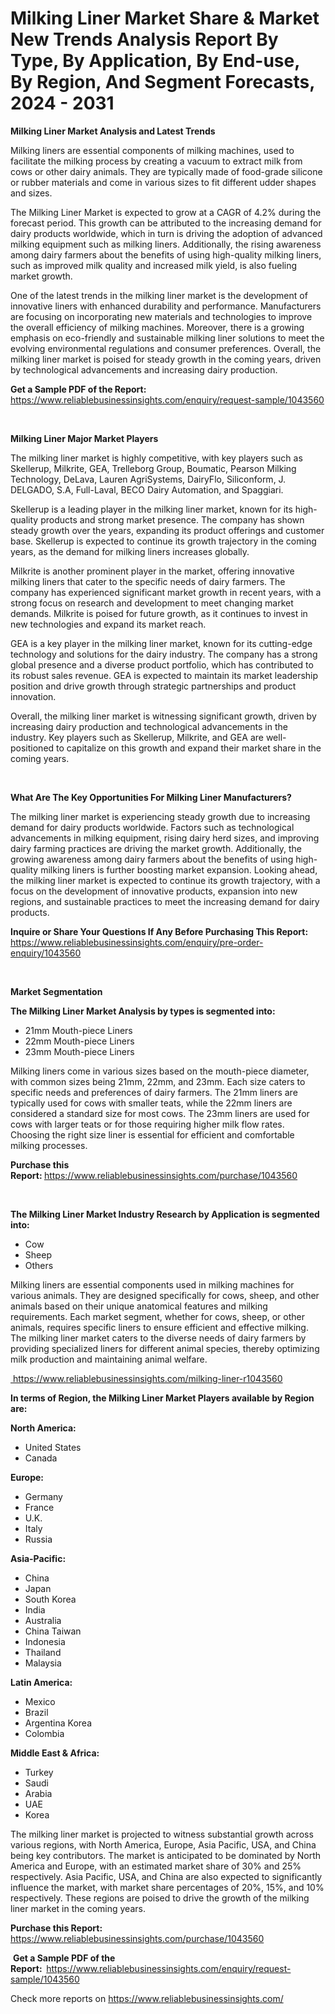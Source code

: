 <p><h1>Milking Liner Market Share & Market New Trends Analysis Report By Type, By Application, By End-use, By Region, And Segment Forecasts, 2024 - 2031</h1></p><p><strong>Milking Liner Market Analysis and Latest Trends</strong></p>
<p><p>Milking liners are essential components of milking machines, used to facilitate the milking process by creating a vacuum to extract milk from cows or other dairy animals. They are typically made of food-grade silicone or rubber materials and come in various sizes to fit different udder shapes and sizes.</p><p>The Milking Liner Market is expected to grow at a CAGR of 4.2% during the forecast period. This growth can be attributed to the increasing demand for dairy products worldwide, which in turn is driving the adoption of advanced milking equipment such as milking liners. Additionally, the rising awareness among dairy farmers about the benefits of using high-quality milking liners, such as improved milk quality and increased milk yield, is also fueling market growth.</p><p>One of the latest trends in the milking liner market is the development of innovative liners with enhanced durability and performance. Manufacturers are focusing on incorporating new materials and technologies to improve the overall efficiency of milking machines. Moreover, there is a growing emphasis on eco-friendly and sustainable milking liner solutions to meet the evolving environmental regulations and consumer preferences. Overall, the milking liner market is poised for steady growth in the coming years, driven by technological advancements and increasing dairy production.</p></p>
<p><strong>Get a Sample PDF of the Report:&nbsp;</strong> <a href="https://www.reliablebusinessinsights.com/enquiry/request-sample/1043560">https://www.reliablebusinessinsights.com/enquiry/request-sample/1043560</a></p>
<p>&nbsp;</p>
<p><strong>Milking Liner Major Market Players</strong></p>
<p><p>The milking liner market is highly competitive, with key players such as Skellerup, Milkrite, GEA, Trelleborg Group, Boumatic, Pearson Milking Technology, DeLava, Lauren AgriSystems, DairyFlo, Siliconform, J. DELGADO, S.A, Full-Laval, BECO Dairy Automation, and Spaggiari.</p><p>Skellerup is a leading player in the milking liner market, known for its high-quality products and strong market presence. The company has shown steady growth over the years, expanding its product offerings and customer base. Skellerup is expected to continue its growth trajectory in the coming years, as the demand for milking liners increases globally.</p><p>Milkrite is another prominent player in the market, offering innovative milking liners that cater to the specific needs of dairy farmers. The company has experienced significant market growth in recent years, with a strong focus on research and development to meet changing market demands. Milkrite is poised for future growth, as it continues to invest in new technologies and expand its market reach.</p><p>GEA is a key player in the milking liner market, known for its cutting-edge technology and solutions for the dairy industry. The company has a strong global presence and a diverse product portfolio, which has contributed to its robust sales revenue. GEA is expected to maintain its market leadership position and drive growth through strategic partnerships and product innovation.</p><p>Overall, the milking liner market is witnessing significant growth, driven by increasing dairy production and technological advancements in the industry. Key players such as Skellerup, Milkrite, and GEA are well-positioned to capitalize on this growth and expand their market share in the coming years.</p></p>
<p>&nbsp;</p>
<p><strong>What Are The Key Opportunities For Milking Liner Manufacturers?</strong></p>
<p><p>The milking liner market is experiencing steady growth due to increasing demand for dairy products worldwide. Factors such as technological advancements in milking equipment, rising dairy herd sizes, and improving dairy farming practices are driving the market growth. Additionally, the growing awareness among dairy farmers about the benefits of using high-quality milking liners is further boosting market expansion. Looking ahead, the milking liner market is expected to continue its growth trajectory, with a focus on the development of innovative products, expansion into new regions, and sustainable practices to meet the increasing demand for dairy products.</p></p>
<p><strong>Inquire or Share Your Questions If Any Before Purchasing This Report:</strong> <a href="https://www.reliablebusinessinsights.com/enquiry/pre-order-enquiry/1043560">https://www.reliablebusinessinsights.com/enquiry/pre-order-enquiry/1043560</a></p>
<p>&nbsp;</p>
<p><strong>Market Segmentation</strong></p>
<p><strong>The Milking Liner Market Analysis by types is segmented into:</strong></p>
<p><ul><li>21mm Mouth-piece Liners</li><li>22mm Mouth-piece Liners</li><li>23mm Mouth-piece Liners</li></ul></p>
<p><p>Milking liners come in various sizes based on the mouth-piece diameter, with common sizes being 21mm, 22mm, and 23mm. Each size caters to specific needs and preferences of dairy farmers. The 21mm liners are typically used for cows with smaller teats, while the 22mm liners are considered a standard size for most cows. The 23mm liners are used for cows with larger teats or for those requiring higher milk flow rates. Choosing the right size liner is essential for efficient and comfortable milking processes.</p></p>
<p><strong>Purchase this Report:&nbsp;</strong><a href="https://www.reliablebusinessinsights.com/purchase/1043560">https://www.reliablebusinessinsights.com/purchase/1043560</a></p>
<p>&nbsp;</p>
<p><strong>The Milking Liner Market Industry Research by Application is segmented into:</strong></p>
<p><ul><li>Cow</li><li>Sheep</li><li>Others</li></ul></p>
<p><p>Milking liners are essential components used in milking machines for various animals. They are designed specifically for cows, sheep, and other animals based on their unique anatomical features and milking requirements. Each market segment, whether for cows, sheep, or other animals, requires specific liners to ensure efficient and effective milking. The milking liner market caters to the diverse needs of dairy farmers by providing specialized liners for different animal species, thereby optimizing milk production and maintaining animal welfare.</p></p>
<p><a href="https://www.reliablebusinessinsights.com/milking-liner-r1043560">&nbsp;https://www.reliablebusinessinsights.com/milking-liner-r1043560</a></p>
<p><strong>In terms of Region, the Milking Liner Market Players available by Region are:</strong></p>
<p>
    <p> <strong> North America: </strong>
        <ul>
            <li>United States</li>
            <li>Canada</li>
        </ul>
        </p> 
    <p> <strong> Europe: </strong>
        <ul>
            <li>Germany</li>
            <li>France</li>
            <li>U.K.</li>
            <li>Italy</li>
            <li>Russia</li>
        </ul>
        </p> 
    <p> <strong> Asia-Pacific: </strong>
        <ul>
            <li>China</li>
            <li>Japan</li>
            <li>South Korea</li>
            <li>India</li>
            <li>Australia</li>
            <li>China Taiwan</li>
            <li>Indonesia</li>
            <li>Thailand</li>
            <li>Malaysia</li>
        </ul>
        </p> 
    <p> <strong> Latin America: </strong>
        <ul>
            <li>Mexico</li>
            <li>Brazil</li>
            <li>Argentina Korea</li>
            <li>Colombia</li>
        </ul>
        </p> 
    <p> <strong> Middle East & Africa: </strong>
        <ul>
            <li>Turkey</li>
            <li>Saudi</li>
            <li>Arabia</li>
            <li>UAE</li>
            <li>Korea</li>
        </ul>
    </p>
    </p>
<p><p>The milking liner market is projected to witness substantial growth across various regions, with North America, Europe, Asia Pacific, USA, and China being key contributors. The market is anticipated to be dominated by North America and Europe, with an estimated market share of 30% and 25% respectively. Asia Pacific, USA, and China are also expected to significantly influence the market, with market share percentages of 20%, 15%, and 10% respectively. These regions are poised to drive the growth of the milking liner market in the coming years.</p></p>
<p><strong>Purchase this Report: </strong><a href="https://www.reliablebusinessinsights.com/purchase/1043560">https://www.reliablebusinessinsights.com/purchase/1043560</a></p>
<p>&nbsp;<strong>Get a Sample PDF of the Report:&nbsp;&nbsp;</strong><a href="https://www.reliablebusinessinsights.com/enquiry/request-sample/1043560">https://www.reliablebusinessinsights.com/enquiry/request-sample/1043560</a></p>
<p><strong></strong></p>
<p>Check more reports on <a href="https://www.reliablebusinessinsights.com/">https://www.reliablebusinessinsights.com/</a></p>